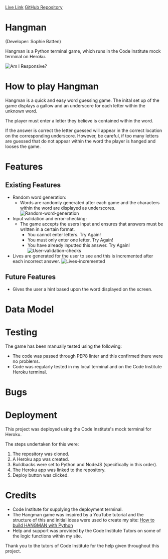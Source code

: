 [Live Link]()
[GitHub Repository]()

# Hangman 

(Developer: Sophie Batten)

Hangman is a Python terminal game, which runs in the Code Institute mock terminal on Heroku.

![Am I Responsive?]()

# How to play Hangman

Hangman is a quick and easy word guessing game. The inital set up of the game displays a gallow and an underscore for each letter within the unknown word.

The player must enter a letter they believe is contained within the word. 

If the answer is correct the letter guessed will appear in the correct location on the corresponding underscore. However, be careful, if too many letters are guessed that do not appear within the word the player is hanged and looses the game. 

# Features

## Existing Features

- Random word generation:
    - Words are randomly generated after each game and the characters within the word are displayed as underscores.
![Random-word-generation]()
- Input validation and error-checking:
    - The game accepts the users input and ensures that answers must be written in a certain format.
        - You cannot enter letters. Try Again!
        - You must only enter one letter. Try Again!
        - You have already inputted this answer. Try Again!
![User-validation-checks]()
- Lives are generated for the user to see and this is incremented after each incorrect answer.
![Lives-incremented]()

## Future Features
- Gives the user a hint based upon the word displayed on the screen.

# Data Model



# Testing
The game has been manually tested using the following:
- The code was passed through PEP8 linter and this confirmed there were no problems.
- Code was regularly tested in my local terminal and on the Code Institute Heroku terminal.

# Bugs


# Deployment
This project was deployed using the Code Institute's mock terminal for Heroku.

The steps undertaken for this were:
1. The repository was cloned.
2. A Heroku app was created.
3. Buildbacks were set to Python and NodeJS (specifically in this order).
4. The Heroku app was linked to the repository.
5. Deploy button was clicked.

# Credits

- Code Institute for supplying the deployment terminal.
- The Hangman game was inspired by a YouTube tutorial and the structure of this and initial ideas were used to create my site: [How to build HANGMAN with Python](https://www.youtube.com/watch?v=m4nEnsavl6w)
- Help and support was provided by the Code Institute Tutors on some of the logic functions within my site.

Thank you to the tutors of Code Institute for the help given throughout this project.
